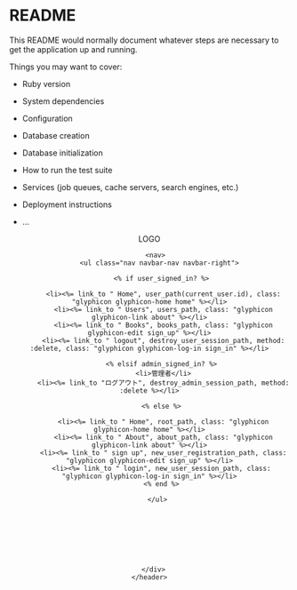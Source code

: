 # README

This README would normally document whatever steps are necessary to get the
application up and running.

Things you may want to cover:

* Ruby version

* System dependencies

* Configuration

* Database creation

* Database initialization

* How to run the test suite

* Services (job queues, cache servers, search engines, etc.)

* Deployment instructions

* ...

<header class="-">
      <div class="container">
       <nav class="nav navbar-nav navbar-left">
        <span class="header-title">LOGO</span>
       </nav>

       <nav>
         <ul class="nav navbar-nav navbar-right">

          <% if user_signed_in? %>

           <li><%= link_to " Home", user_path(current_user.id), class: "glyphicon glyphicon-home home" %></li>
           <li><%= link_to " Users", users_path, class: "glyphicon glyphicon-link about" %></li>
           <li><%= link_to " Books", books_path, class: "glyphicon glyphicon-edit sign_up" %></li>
           <li><%= link_to " logout", destroy_user_session_path, method: :delete, class: "glyphicon glyphicon-log-in sign_in" %></li>

          <% elsif admin_signed_in? %>
           <li>管理者</li>
           <li><%= link_to "ログアウト", destroy_admin_session_path, method: :delete %></li>

          <% else %>

           <li><%= link_to " Home", root_path, class: "glyphicon glyphicon-home home" %></li>
           <li><%= link_to " About", about_path, class: "glyphicon glyphicon-link about" %></li>
           <li><%= link_to " sign up", new_user_registration_path, class: "glyphicon glyphicon-edit sign_up" %></li>
          <li><%= link_to " login", new_user_session_path, class: "glyphicon glyphicon-log-in sign_in" %></li>
          <% end %>

        </ul>








      </div>
    </header>












